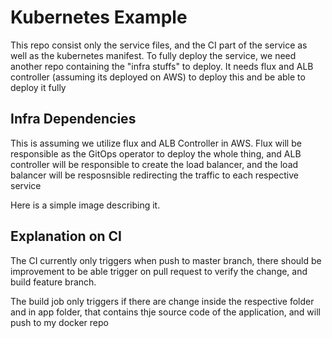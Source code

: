# Kubernetes Example

This repo consist only the service files, and the CI part of the service as well as the kubernetes manifest. To fully deploy the service, we need another repo containing the "infra stuffs" to deploy. It needs flux and ALB controller (assuming its deployed on AWS) to deploy this and be able to deploy it fully

## Infra Dependencies

This is assuming we utilize flux and ALB Controller in AWS. Flux will be responsible as the GitOps operator to deploy the whole thing, and ALB controller will be responsible to create the load balancer, and the load balancer will be resposnsible redirecting the traffic to each respective service

Here is a simple image describing it.

## Explanation on CI

The CI currently only triggers when push to master branch, there should be improvement to be able trigger on pull request to verify the change, and build feature branch.

The build job only triggers if there are change inside the respective folder and in app folder, that contains thje source code of the application, and will push to my docker repo
